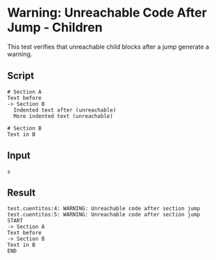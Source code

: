 # Warning: Unreachable Code After Jump - Children

This test verifies that unreachable child blocks after a jump generate a warning.

## Script
```cuentitos
# Section A
Text before
-> Section B
  Indented text after (unreachable)
  More indented text (unreachable)

# Section B
Text in B
```

## Input
```input
s
```

## Result
```result
test.cuentitos:4: WARNING: Unreachable code after section jump
test.cuentitos:5: WARNING: Unreachable code after section jump
START
-> Section A
Text before
-> Section B
Text in B
END
```
